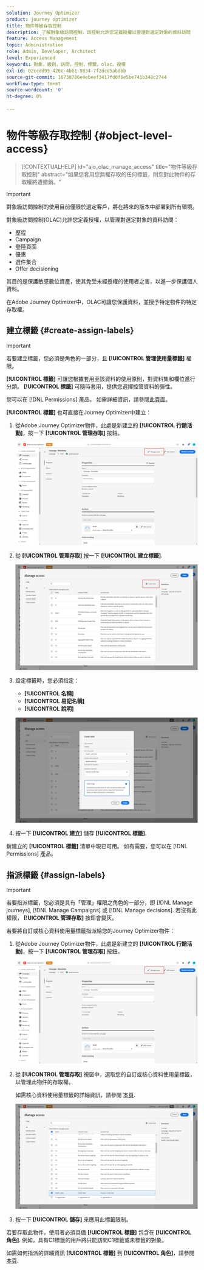 ```yaml
---
solution: Journey Optimizer
product: journey optimizer
title: 物件等級存取控制
description: 了解對象級訪問控制，該控制允許您定義授權以管理對選定對象的資料訪問
feature: Access Management
topic: Administration
role: Admin, Developer, Architect
level: Experienced
keywords: 對象，級別，訪問，控制，標籤，olac，授權
exl-id: 02ccdd95-426c-4b61-9834-7f2dcd5abdbb
source-git-commit: 16738786e4ebeef3417fd0f6e5be741b348c2744
workflow-type: tm+mt
source-wordcount: '0'
ht-degree: 0%

---
```


# 物件等級存取控制 {#object-level-access}

>[!CONTEXTUALHELP]
>id="ajo_olac_manage_access"
>title="物件等級存取控制"
>abstract="如果您套用您無權存取的任何標籤，則您對此物件的存取權將遭撤銷。"

>[!IMPORTANT]
>
>對象級訪問控制的使用目前僅限於選定客戶，將在將來的版本中部署到所有環境。

對象級訪問控制(OLAC)允許您定義授權，以管理對選定對象的資料訪問：

* 歷程
* Campaign
* 登陸頁面
* 優惠
* 選件集合
* Offer decisioning

其目的是保護敏感數位資產，使其免受未經授權的使用者之害，以進一步保護個人資料。

在Adobe Journey Optimizer中，OLAC可讓您保護資料，並授予特定物件的特定存取權。

## 建立標籤 {#create-assign-labels}

>[!IMPORTANT]
>
>若要建立標籤，您必須是角色的一部分，且 **[!UICONTROL 管理使用量標籤]** 權限。

**[!UICONTROL 標籤]** 可讓您根據套用至該資料的使用原則，對資料集和欄位進行分類。 **[!UICONTROL 標籤]** 可隨時套用，提供您選擇控管資料的彈性。

您可以在 [!DNL Permissions] 產品。 如需詳細資訊，請參閱[此頁面](https://experienceleague.adobe.com/docs/experience-platform/access-control/abac/permissions-ui/labels.html)。

**[!UICONTROL 標籤]** 也可直接在Journey Optimizer中建立：

1. 從Adobe Journey Optimizer物件，此處是新建立的 **[!UICONTROL 行銷活動]**，按一下 **[!UICONTROL 管理存取]** 按鈕。

   ![](assets/olac_1.png)

1. 從 **[!UICONTROL 管理存取]** 按一下 **[!UICONTROL 建立標籤]**.

   ![](assets/olac_2.png)

1. 設定標籤時，您必須指定：
   * **[!UICONTROL 名稱]**
   * **[!UICONTROL 易記名稱]**
   * **[!UICONTROL 說明]**

   ![](assets/olac_3.png)

1. 按一下 **[!UICONTROL 建立]** 儲存 **[!UICONTROL 標籤]**.

新建立的 **[!UICONTROL 標籤]** 清單中現已可用。 如有需要，您可以在 [!DNL Permissions] 產品。

## 指派標籤 {#assign-labels}

>[!IMPORTANT]
>
>若要指派標籤，您必須是具有「管理」權限之角色的一部分，即 [!DNL Manage journeys], [!DNL Manage Campaigns] 或 [!DNL Manage decisions]. 若沒有此權限， **[!UICONTROL 管理存取]** 按鈕會變灰。

若要將自訂或核心資料使用量標籤指派給您的Journey Optimizer物件：

1. 從Adobe Journey Optimizer物件，此處是新建立的 **[!UICONTROL 行銷活動]**，按一下 **[!UICONTROL 管理存取]** 按鈕。

   ![](assets/olac_1.png)

1. 從 **[!UICONTROL 管理存取]** 視窗中，選取您的自訂或核心資料使用量標籤，以管理此物件的存取權。

   如需核心資料使用量標籤的詳細資訊，請參閱 [本頁](https://experienceleague.adobe.com/docs/experience-platform/data-governance/labels/reference.html).

   ![](assets/olac_4.png)

1. 按一下 **[!UICONTROL 儲存]** 來應用此標籤限制。

若要存取此物件，使用者必須具備 **[!UICONTROL 標籤]** 包含在 **[!UICONTROL 角色]**.
例如，具有C1標籤的用戶將只能訪問C1標籤或未標籤的對象。

如需如何指派的詳細資訊 **[!UICONTROL 標籤]** 到 **[!UICONTROL 角色]**，請參閱 [本頁](https://experienceleague.adobe.com/docs/experience-platform/access-control/abac/permissions-ui/permissions.html?lang=en#manage-labels-for-a-role).
